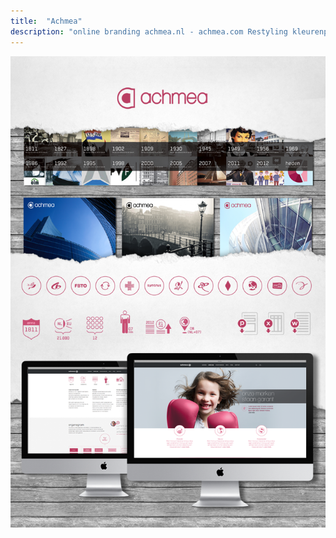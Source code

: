 ```yaml
---
title:  "Achmea"
description: "online branding achmea.nl - achmea.com Restyling kleurenpalet, organogrammen, iconografie, fotografie en typografie"
---
```


![Actie](images/work/Achmea_site.png)